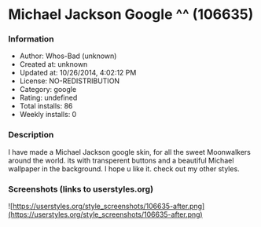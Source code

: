 # Michael Jackson Google ^^ (106635)

### Information
- Author: Whos-Bad (unknown)
- Created at: unknown
- Updated at: 10/26/2014, 4:02:12 PM
- License: NO-REDISTRIBUTION
- Category: google
- Rating: undefined
- Total installs: 86
- Weekly installs: 0


### Description
I have made a Michael Jackson google skin, for all the sweet Moonwalkers around the world. its with transperent buttons and a beautiful Michael wallpaper in the background. I hope u like it. check out my other styles.


### Screenshots (links to userstyles.org)
![https://userstyles.org/style_screenshots/106635-after.png](https://userstyles.org/style_screenshots/106635-after.png)


